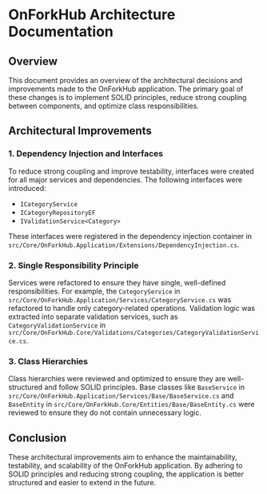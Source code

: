 # OnForkHub Architecture Documentation

## Overview

This document provides an overview of the architectural decisions and improvements made to the OnForkHub application. The primary goal of these changes is to implement SOLID principles, reduce strong coupling between components, and optimize class responsibilities.

## Architectural Improvements

### 1. Dependency Injection and Interfaces

To reduce strong coupling and improve testability, interfaces were created for all major services and dependencies. The following interfaces were introduced:

- `ICategoryService`
- `ICategoryRepositoryEF`
- `IValidationService<Category>`

These interfaces were registered in the dependency injection container in `src/Core/OnForkHub.Application/Extensions/DependencyInjection.cs`.

### 2. Single Responsibility Principle

Services were refactored to ensure they have single, well-defined responsibilities. For example, the `CategoryService` in `src/Core/OnForkHub.Application/Services/CategoryService.cs` was refactored to handle only category-related operations. Validation logic was extracted into separate validation services, such as `CategoryValidationService` in `src/Core/OnForkHub.Core/Validations/Categories/CategoryValidationService.cs`.

### 3. Class Hierarchies

Class hierarchies were reviewed and optimized to ensure they are well-structured and follow SOLID principles. Base classes like `BaseService` in `src/Core/OnForkHub.Application/Services/Base/BaseService.cs` and `BaseEntity` in `src/Core/OnForkHub.Core/Entities/Base/BaseEntity.cs` were reviewed to ensure they do not contain unnecessary logic.

## Conclusion

These architectural improvements aim to enhance the maintainability, testability, and scalability of the OnForkHub application. By adhering to SOLID principles and reducing strong coupling, the application is better structured and easier to extend in the future.
